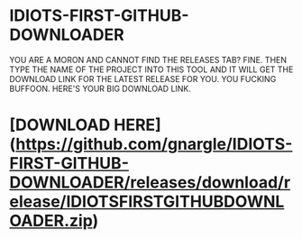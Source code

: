 # IDIOTS-FIRST-GITHUB-DOWNLOADER
YOU ARE A MORON AND CANNOT FIND THE RELEASES TAB?
FINE. THEN TYPE THE NAME OF THE PROJECT INTO THIS TOOL AND IT WILL GET THE DOWNLOAD LINK FOR THE LATEST RELEASE FOR YOU. YOU FUCKING BUFFOON.
HERE'S YOUR BIG DOWNLOAD LINK.
# [DOWNLOAD HERE] (https://github.com/gnargle/IDIOTS-FIRST-GITHUB-DOWNLOADER/releases/download/release/IDIOTSFIRSTGITHUBDOWNLOADER.zip)
